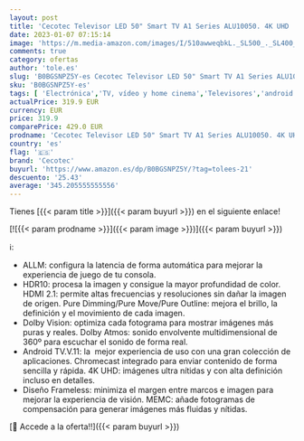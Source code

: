 ```yaml
---
layout: post
title: 'Cecotec Televisor LED 50" Smart TV A1 Series ALU10050. 4K UHD  Android 11  Diseño Frameless  MEMC  Dolby Vision y Dolby Atmos  HDR10  Modelo 2023'
date: 2023-01-07 07:15:14
image: 'https://m.media-amazon.com/images/I/510awweqbkL._SL500_._SL400_.jpg'
comments: true
category: ofertas
author: 'tole.es'
slug: 'B0BGSNPZ5Y-es Cecotec Televisor LED 50" Smart TV A1 Series ALU10050. 4K...'
sku: 'B0BGSNPZ5Y-es'
tags: [ 'Electrónica','TV, vídeo y home cinema','Televisores','android','cecotec','🇪🇸', ]
actualPrice: 319.9 EUR
currency: EUR
price: 319.9
comparePrice: 429.0 EUR
prodname: 'Cecotec Televisor LED 50" Smart TV A1 Series ALU10050. 4K UHD  Android 11  Diseño Frameless  MEMC  Dolby Vision y Dolby Atmos  HDR10  Modelo 2023'
country: 'es'
flag: '🇪🇸'
brand: 'Cecotec'
buyurl: 'https://www.amazon.es/dp/B0BGSNPZ5Y/?tag=tolees-21'
descuento: '25.43'
average: '345.205555555556'
---
```


Tienes [{{< param title >}}]({{< param buyurl >}}) en el siguiente enlace!

[![{{< param prodname >}}]({{< param image >}})]({{< param buyurl >}})

ℹ️:

- ALLM: configura la latencia de forma automática para mejorar la experiencia de juego de tu consola.
- HDR10: procesa la imagen y consigue la mayor profundidad de color. HDMI 2.1: permite altas frecuencias y resoluciones sin dañar la imagen de origen. Pure Dimming/Pure Move/Pure Outline: mejora el brillo, la definición y el movimiento de cada imagen.
- Dolby Vision: optimiza cada fotograma para mostrar imágenes más puras y reales. Dolby Atmos: sonido envolvente multidimensional de 360º para escuchar el sonido de forma real.
- Android TV.V.11: la  mejor experiencia de uso con una gran colección de aplicaciones. Chromecast integrado para enviar contenido de forma sencilla y rápida. 4K UHD: imágenes ultra nítidas y con alta definición incluso en detalles.
- Diseño Frameless: minimiza el margen entre marcos e imagen para mejorar la experiencia de visión. MEMC: añade fotogramas de compensación para generar imágenes más fluidas y nítidas.

[🛒 Accede a la oferta!!]({{< param buyurl >}})
